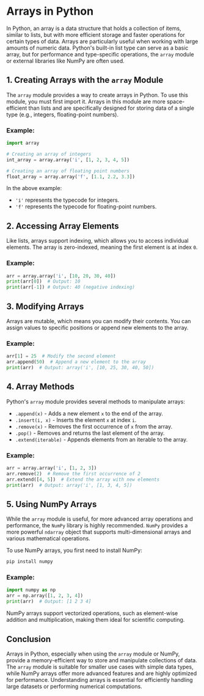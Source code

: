 
# Arrays in Python

In Python, an array is a data structure that holds a collection of items, similar to lists, but with more efficient storage and faster operations for certain types of data. Arrays are particularly useful when working with large amounts of numeric data. Python's built-in list type can serve as a basic array, but for performance and type-specific operations, the `array` module or external libraries like NumPy are often used.

## 1. Creating Arrays with the `array` Module

The `array` module provides a way to create arrays in Python. To use this module, you must first import it. Arrays in this module are more space-efficient than lists and are specifically designed for storing data of a single type (e.g., integers, floating-point numbers).

### Example:
```python
import array

# Creating an array of integers
int_array = array.array('i', [1, 2, 3, 4, 5])

# Creating an array of floating point numbers
float_array = array.array('f', [1.1, 2.2, 3.3])
```

In the above example:
- `'i'` represents the typecode for integers.
- `'f'` represents the typecode for floating-point numbers.

## 2. Accessing Array Elements

Like lists, arrays support indexing, which allows you to access individual elements. The array is zero-indexed, meaning the first element is at index `0`.

### Example:
```python
arr = array.array('i', [10, 20, 30, 40])
print(arr[0])  # Output: 10
print(arr[-1]) # Output: 40 (negative indexing)
```

## 3. Modifying Arrays

Arrays are mutable, which means you can modify their contents. You can assign values to specific positions or append new elements to the array.

### Example:
```python
arr[1] = 25  # Modify the second element
arr.append(50)  # Append a new element to the array
print(arr)  # Output: array('i', [10, 25, 30, 40, 50])
```

## 4. Array Methods

Python's `array` module provides several methods to manipulate arrays:

- `.append(x)` - Adds a new element `x` to the end of the array.
- `.insert(i, x)` - Inserts the element `x` at index `i`.
- `.remove(x)` - Removes the first occurrence of `x` from the array.
- `.pop()` - Removes and returns the last element of the array.
- `.extend(iterable)` - Appends elements from an iterable to the array.

### Example:
```python
arr = array.array('i', [1, 2, 3])
arr.remove(2)  # Remove the first occurrence of 2
arr.extend([4, 5])  # Extend the array with new elements
print(arr)  # Output: array('i', [1, 3, 4, 5])
```

## 5. Using NumPy Arrays

While the `array` module is useful, for more advanced array operations and performance, the `NumPy` library is highly recommended. `NumPy` provides a more powerful `ndarray` object that supports multi-dimensional arrays and various mathematical operations.

To use NumPy arrays, you first need to install NumPy:
```bash
pip install numpy
```

### Example:
```python
import numpy as np
arr = np.array([1, 2, 3, 4])
print(arr)  # Output: [1 2 3 4]
```

NumPy arrays support vectorized operations, such as element-wise addition and multiplication, making them ideal for scientific computing.

## Conclusion

Arrays in Python, especially when using the `array` module or NumPy, provide a memory-efficient way to store and manipulate collections of data. The `array` module is suitable for smaller use cases with simple data types, while NumPy arrays offer more advanced features and are highly optimized for performance. Understanding arrays is essential for efficiently handling large datasets or performing numerical computations.